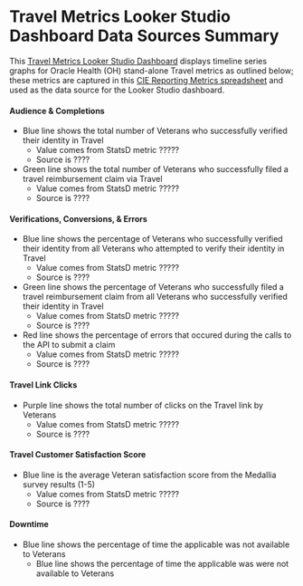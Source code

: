# Travel Metrics Looker Studio Dashboard Data Sources Summary

This [Travel Metrics Looker Studio Dashboard](https://lookerstudio.google.com/reporting/940b5ada-fd8d-46ca-9c14-314dedd089ce/page/TlJ0C) displays timeline series graphs for Oracle Health (OH) stand-alone Travel metrics as outlined below; these metrics are captured in this [CIE Reporting Metrics spreadsheet](https://docs.google.com/spreadsheets/d/1dj3CpR-wLljqydLhwO4GEgvmzLBOUSHIqxM1LIYmHTc/edit?gid=737742016#gid=737742016) and used as the data source for the Looker Studio dashboard.
 
  #### Audience & Completions
  - Blue line shows the total number of Veterans who successfully verified their identity in Travel
    - Value comes from StatsD metric ?????
    - Source is ????
  - Green line shows the total number of Veterans who successfully filed a travel reimbursement claim via Travel
    - Value comes from StatsD metric ?????
    - Source is ????

  #### Verifications, Conversions, & Errors
  - Blue line shows the percentage of Veterans who successfully verified their identity from all Veterans who attempted to verify their identity in Travel
    - Value comes from StatsD metric ?????
    - Source is ????
  - Green line shows the percentage of Veterans who successfully filed a travel reimbursement claim from all Veterans who successfully verified their identity in Travel
    - Value comes from StatsD metric ?????
    - Source is ????
  - Red line shows the percentage of errors that occured during the calls to the API to submit a claim
    - Value comes from StatsD metric ?????
    - Source is ????

 #### Travel Link Clicks
  - Purple line shows the total number of clicks on the Travel link by Veterans
    - Value comes from StatsD metric ?????
    - Source is ????
  
 #### Travel Customer Satisfaction Score
  - Blue line is the average Veteran satisfaction score from the Medallia survey results (1-5)
    - Value comes from StatsD metric ?????
    - Source is ????
  
  #### Downtime
  - Blue line shows the percentage of time the applicable was not available to Veterans 
      - Blue line shows the percentage of time the applicable was  were not available to Veterans 
